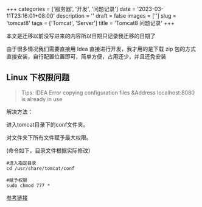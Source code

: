 +++
categories = ['服务器', '开发', '问题记录']
date = '2023-03-11T23:16:01+08:00'
description = ''
draft = false
images = ['']
slug = 'tomcat8'
tags = ['Tomcat', 'Server']
title = 'Tomcat8 问题记录'
+++

本文是迁移以前没写进来的内容所以日期只记录我迁移的日期了

由于很多情况我们需要直接用 Idea 直接进行开发，我才用的是下载 zip 包的方式直接安装，自行配置位置即可，简单方便，占用还少，并且还免安装

## Linux 下权限问题

> Tips: IDEA Error copying configuration files &Address localhost:8080 is already in use

解决方法：

进入tomcat目录下的conf文件夹。

对文件夹下所有文件赋予最大权限。

(命令如下，目录文件根据实际修改）

```shell
#进入指定目录
cd /usr/share/tomcat/conf

#赋予权限
sudo chmod 777 *
```

[参考链接](https://blog.csdn.net/weixin_38500325/article/details/82728577)
